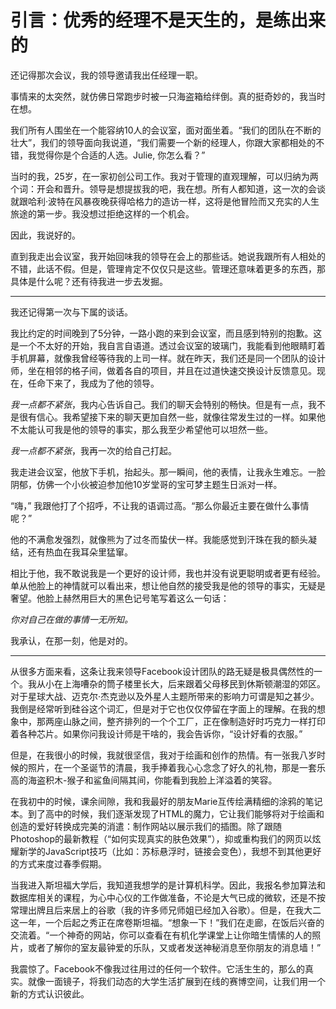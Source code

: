 # 引言：优秀的经理不是天生的，是练出来的

还记得那次会议，我的领导邀请我出任经理一职。

事情来的太突然，就仿佛日常跑步时被一只海盗箱给绊倒。真的挺奇妙的，我当时在想。

我们所有人围坐在一个能容纳10人的会议室，面对面坐着。“我们的团队在不断的壮大”，我们的领导面向我说道，“我们需要一个新的经理人，你跟大家都相处的不错，我觉得你是个合适的人选。Julie, 你怎么看？”

当时的我，25岁，在一家初创公司工作。我对于管理的直观理解，可以归纳为两个词：开会和晋升。领导是想提拔我的吧，我在想。所有人都知道，这一次的会谈就跟哈利·波特在风暴夜晚获得哈格力的造访一样，这将是他冒险而又充实的人生旅途的第一步。我没想过拒绝这样的一个机会。

因此，我说好的。

直到我走出会议室，我开始回味我的领导在会上的那些话。她说我跟所有人相处的不错，此话不假。但是，管理肯定不仅仅只是这些。管理还意味着更多的东西，那具体是什么呢？还有待我进一步去发掘。

***

我还记得第一次与下属的谈话。

我比约定的时间晚到了5分钟，一路小跑的来到会议室，而且感到特别的抱歉。这是一个不太好的开始，我自言自语道。透过会议室的玻璃门，我能看到他眼睛盯着手机屏幕，就像我曾经等待我的上司一样。就在昨天，我们还是同一个团队的设计师，坐在相邻的格子间，做着各自的项目，并且在过道快速交换设计反馈意见。现在，任命下来了，我成为了他的领导。

_我一点都不紧张_，我内心告诉自己。我们的聊天会特别的畅快。但是有一点，我不是很有信心。我希望接下来的聊天更加自然一些，就像往常发生过的一样。如果他不太能认可我是他的领导的事实，那么我至少希望他可以坦然一些。

_我一点都不紧张_，我再一次的给自己打起。

我走进会议室，他放下手机，抬起头。那一瞬间，他的表情，让我永生难忘。一脸阴郁，仿佛一个小伙被迫参加他10岁堂哥的宝可梦主题生日派对一样。

“嗨，” 我跟他打了个招呼，不让我的语调过高。“那么你最近主要在做什么事情呢？”

他的不满愈发强烈，就像熊为了过冬而蛰伏一样。我能感觉到汗珠在我的额头凝结，还有热血在我耳朵里猛窜。

相比于他，我不敢说我是一个更好的设计师，我也并没有说更聪明或者更有经验。单从他脸上的神情就可以看出来，想让他自然的接受我是他的领导的事实，无疑是奢望。他脸上赫然用巨大的黑色记号笔写着这么一句话：

_你对自己在做的事情一无所知。_

我承认，在那一刻，他是对的。

***

从很多方面来看，这条让我来领导Facebook设计团队的路无疑是极具偶然性的一个。我从小在上海嘈杂的筒子楼里长大，后来跟着父母移民到休斯顿潮湿的郊区。对于星球大战、迈克尔·杰克逊以及外星人主题所带来的影响力可谓是知之甚少。我倒是经常听到硅谷这个词汇，但是对于它也仅仅停留在字面上的理解。在我的想象中，那两座山脉之间，整齐排列的一个个工厂，正在像制造好时巧克力一样打印着各种芯片。如果你问我设计师是干啥的，我会告诉你，“设计好看的衣服。”

但是，在我很小的时候，我就很坚信，我对于绘画和创作的热情。有一张我八岁时候的照片，在一个圣诞节的清晨，我手捧着我心心念念了好久的礼物，那是一套乐高的海盗积木-猴子和鲨鱼间隔其间，你能看到我脸上洋溢着的笑容。

在我初中的时候，课余间隙，我和我最好的朋友Marie互传绘满精细的涂鸦的笔记本。到了高中的时候，我们逐渐发现了HTML的魔力，它让我们能够将对于绘画和创造的爱好转换成完美的消遣：制作网站以展示我们的插图。除了跟随Photoshop的最新教程（“如何实现真实的肤色效果”），抑或重构我们的网页以炫耀新学的JavaScript技巧（比如：苏标悬浮时，链接会变色），我想不到其他更好的方式来度过春季假期。

当我进入斯坦福大学后，我知道我想学的是计算机科学。因此，我报名参加算法和数据库相关的课程，为心中心仪的工作做准备，不论是大气已成的微软，还是不按常理出牌且后来居上的谷歌（我的许多师兄师姐已经加入谷歌）。但是，在我大二这一年，一个后起之秀正在席卷斯坦福。“想象一下！”我们在走廊，在饭后兴奋的交流着。“一个神奇的网站，你可以查看在有机化学课堂上让你暗生情愫的人的照片，或者了解你的室友最钟爱的乐队，又或者发送神秘消息至你朋友的消息墙！”

我震惊了。Facebook不像我过往用过的任何一个软件。它活生生的，那么的真实。就像一面镜子，将我们动态的大学生活扩展到在线的赛博空间，让我们用一个新的方式认识彼此。

